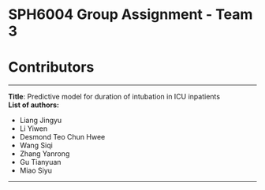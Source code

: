 # SPH6004 Group Assignment - Team 3
# Contributors

---
**Title**: Predictive model for duration of intubation in ICU inpatients  
**List of authors:**
- Liang Jingyu
- Li Yiwen
- Desmond Teo Chun Hwee
- Wang Siqi
- Zhang Yanrong
- Gu Tianyuan
- Miao Siyu
---





